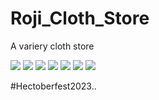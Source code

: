 # Roji_Cloth_Store

A variery cloth store 

![](images/a.jpg)
![](images/aa.jpg)
![](images/amd.jpg)
![](images/abc1.jpg)
![](images/ami.jpg)
![](images/amii.jpg)
![](images/clothbann4.jpg)

#Hectoberfest2023..

